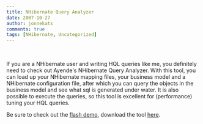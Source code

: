```yaml
---
title: NHibernate Query Analyzer
date: 2007-10-27
author: jonnekats
comments: true
tags: [NHibernate, Uncategorized]
---
```

 

If you are a NHibernate user and writing HQL queries like me, you definitely need to check out Ayende's NHibernate Query Analyzer. With this tool, you can load up your NHibernate mapping files, your business model and a NHibernate configuration file, after which you can query the objects in the business model and see what sql is generated under water. It is also possible to execute the queries, so this tool is excellent for (performance) tuning your HQL queries.

Be sure to check out the <a href="http://www.ayende.com/projects/nhibernate-query-analyzer/flash-demo.aspx">flash demo</a>, download the tool <a href="http://www.ayende.com/projects/nhibernate-query-analyzer/downloads.aspx">here</a>.
